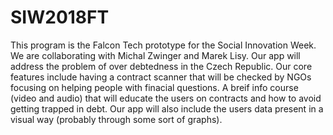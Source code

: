 # SIW2018FT
This program is the Falcon Tech prototype for the Social Innovation Week. We are collaborating with Michal Zwinger and Marek Lisy. Our app will address the problem of over debtedness in the Czech Republic. Our core features include having a contract scanner that will be checked by NGOs focusing on helping people with finacial questions. A breif info course (video and audio) that will educate the users on contracts and how to avoid getting trapped in debt. Our app will also include the users data present in a visual way (probably through some sort of graphs).
